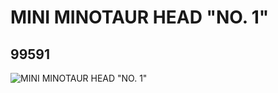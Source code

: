 # MINI MINOTAUR HEAD "NO. 1"
## 99591
![MINI MINOTAUR HEAD "NO. 1"](https://lc-www-live-s.legocdn.com/media/bricks/5/2/4652414.jpg)
